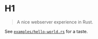 # H1

> A nice webserver experience in Rust.


See [`examples/hello-world.rs`](examples/hello-world.rs) for a taste.
